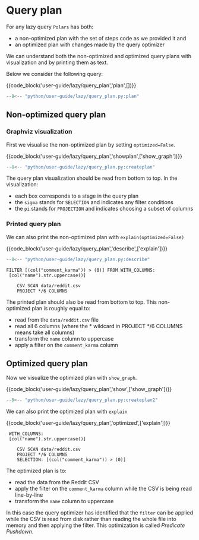 # Query plan

For any lazy query `Polars` has both:

- a non-optimized plan with the set of steps code as we provided it and
- an optimized plan with changes made by the query optimizer

We can understand both the non-optimized and optimized query plans with visualization and by printing them as text.

<div style="display:none">
```python exec="on" result="text" session="user-guide/lazy/query_plan"
--8<-- "python/user-guide/lazy/query_plan.py:setup"
```
</div>

Below we consider the following query:

{{code_block('user-guide/lazy/query_plan','plan',[])}}

```python exec="on" session="user-guide/lazy/query_plan"
--8<-- "python/user-guide/lazy/query_plan.py:plan"
```

## Non-optimized query plan

### Graphviz visualization

First we visualise the non-optimized plan by setting `optimized=False`.

{{code_block('user-guide/lazy/query_plan','showplan',['show_graph'])}}

```python exec="on" session="user-guide/lazy/query_plan"
--8<-- "python/user-guide/lazy/query_plan.py:createplan"
```

The query plan visualization should be read from bottom to top. In the visualization:

- each box corresponds to a stage in the query plan
- the `sigma` stands for `SELECTION` and indicates any filter conditions
- the `pi` stands for `PROJECTION` and indicates choosing a subset of columns

### Printed query plan

We can also print the non-optimized plan with `explain(optimized=False)`

{{code_block('user-guide/lazy/query_plan','describe',['explain'])}}

```python exec="on" session="user-guide/lazy/query_plan"
--8<-- "python/user-guide/lazy/query_plan.py:describe"
```

```text
FILTER [(col("comment_karma")) > (0)] FROM WITH_COLUMNS:
 [col("name").str.uppercase()]

    CSV SCAN data/reddit.csv
    PROJECT */6 COLUMNS
```

The printed plan should also be read from bottom to top. This non-optimized plan is roughly equal to:

- read from the `data/reddit.csv` file
- read all 6 columns (where the * wildcard in PROJECT \*/6 COLUMNS means take all columns)
- transform the `name` column to uppercase
- apply a filter on the `comment_karma` column

## Optimized query plan

Now we visualize the optimized plan with `show_graph`.

{{code_block('user-guide/lazy/query_plan','show',['show_graph'])}}

```python exec="on" session="user-guide/lazy/query_plan"
--8<-- "python/user-guide/lazy/query_plan.py:createplan2"
```

We can also print the optimized plan with `explain`

{{code_block('user-guide/lazy/query_plan','optimized',['explain'])}}

```text
 WITH_COLUMNS:
 [col("name").str.uppercase()]

    CSV SCAN data/reddit.csv
    PROJECT */6 COLUMNS
    SELECTION: [(col("comment_karma")) > (0)]
```

The optimized plan is to:

- read the data from the Reddit CSV
- apply the filter on the `comment_karma` column while the CSV is being read line-by-line
- transform the `name` column to uppercase

In this case the query optimizer has identified that the `filter` can be applied while the CSV is read from disk rather than reading the whole file into memory and then applying the filter. This optimization is called _Predicate Pushdown_.

